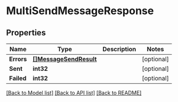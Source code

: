 # MultiSendMessageResponse

## Properties

Name | Type | Description | Notes
------------ | ------------- | ------------- | -------------
**Errors** | [**[]MessageSendResult**](MessageSendResult.md) |  | [optional] 
**Sent** | **int32** |  | [optional] 
**Failed** | **int32** |  | [optional] 

[[Back to Model list]](../README.md#documentation-for-models) [[Back to API list]](../README.md#documentation-for-api-endpoints) [[Back to README]](../README.md)


